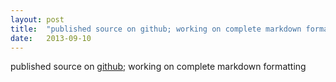 ```yaml
---
layout: post
title:  "published source on github; working on complete markdown formatting"
date:   2013-09-10
---
```


published source on <a href="https://github.com/dret/HTML5-overview">github</a>; working on complete markdown formatting

